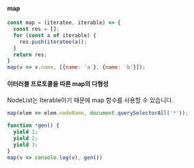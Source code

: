 #### map
```js
const map = (iteratee, iterable) => {
  const res = [];
  for (const a of iterable) {
    res.push(iteratee(a));
  }
  return res;
}
map(v => v.name, [{name: 'a'}, {name: 'b'}]);
```

#### 이터러블 프로토콜을 따른 map의 다형성
NodeList는 Iterable이기 때문에 map 함수를 사용할 수 있습니다.
```js
map(elem => elem.nodeName, document.querySelectorAll('*'));

function *gen() {
  yield 1;
  yield 2;
  yield 3;
}
map(v => console.log(v), gen())
```